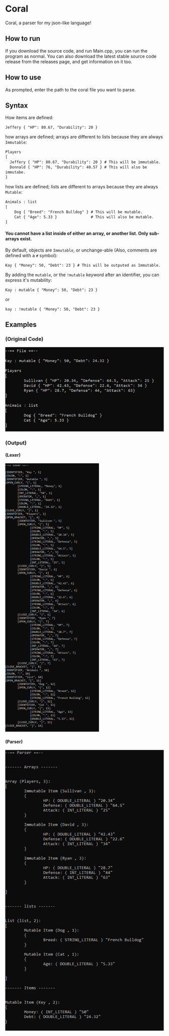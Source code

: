 # Coral

Coral, a parser for my json-like language!

## How to run

If you download the source code, and run Main.cpp, you can run the program as normal.
You can also download the latest stable source code release from the releases page, and get information on it too.

## How to use

As prompted, enter the path to the coral file you want to parse.

## Syntax

How items are defined:

```
Jeffery { "HP": 80.67, "Durability": 20 }
```

how arrays are defined; arrays are different to lists because they are always `Immutable`:

```
Players
[
  Jeffery { "HP": 80.67, "Durability": 20 } # This will be immutable.
  Donnald { "HP": 76, "Durability": 40.57 } # This will also be immutabe.
]
```

how lists are defined; lists are different to arrays because they are always `Mutable`:

```
Animals : list
[
	Dog { "Breed": "French Bulldog" } # This will be mutable.
	Cat { "Age": 5.33 }               # This will also be mutable.
]
```

#### You cannot have a list inside of either an array, or another list. Only sub-arrays exist.

By default, objects are `Immutable`, or unchange-able (Also, comments are defined with a `#` symbol):

```
Kay { "Money": 50, "Debt": 23 } # This will be outputed as Immutable.
```

By adding the `mutable`, or the `!mutable` keyword after an identifier, you can express it's mutability:

```
Kay : mutable { "Money": 50, "Debt": 23 }
```

or

```
kay : !mutable { "Money": 50, "Debt": 23 }
```

## Examples

### (Original Code)
![Code](ReadMeImages/Code.png)

### (Output)

#### (Lexer)
![Lexer](ReadMeImages/Lexer.png)

#### (Parser)
![Parser](ReadMeImages/Parser.png)
